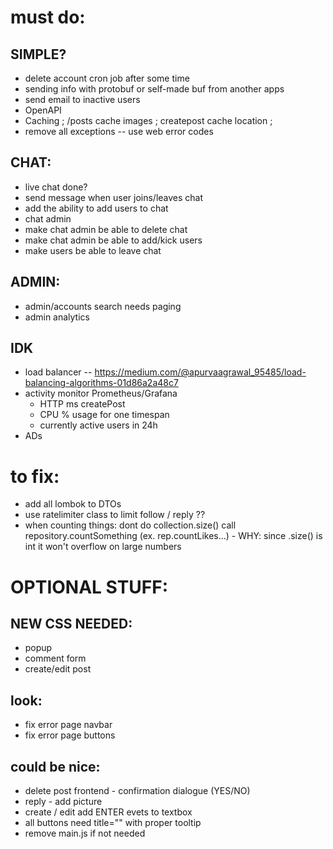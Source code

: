# must do:
## SIMPLE?
- delete account cron job after some time
- sending info with protobuf or self-made buf from another apps
- send email to inactive users
- OpenAPI
- Caching ; /posts cache images ; createpost cache location ; 
- remove all exceptions -- use web error codes
## CHAT:
- live chat done?
- send message when user joins/leaves chat
- add the ability to add users to chat
- chat admin
- make chat admin be able to delete chat
- make chat admin be able to add/kick users
- make users be able to leave chat
## ADMIN:
- admin/accounts search needs paging
- admin analytics
## IDK
- load balancer -- https://medium.com/@apurvaagrawal_95485/load-balancing-algorithms-01d86a2a48c7
- activity monitor Prometheus/Grafana
    - HTTP ms createPost
    - CPU % usage for one timespan
    - currently active users in 24h
- ADs

# to fix:
- add all lombok to DTOs
- use ratelimiter class to limit follow / reply ??
- when counting things: dont do collection.size() call repository.countSomething (ex. rep.countLikes...) - WHY: since .size() is int it won't overflow on large numbers




# OPTIONAL STUFF:
## NEW CSS NEEDED:
- popup
- comment form
- create/edit post

## look:
- fix error page navbar
- fix error page buttons

## could be nice:
- delete post frontend - confirmation dialogue (YES/NO)
- reply - add picture
- create / edit add ENTER evets to textbox
- all buttons need title="" with proper tooltip
- remove main.js if not needed

